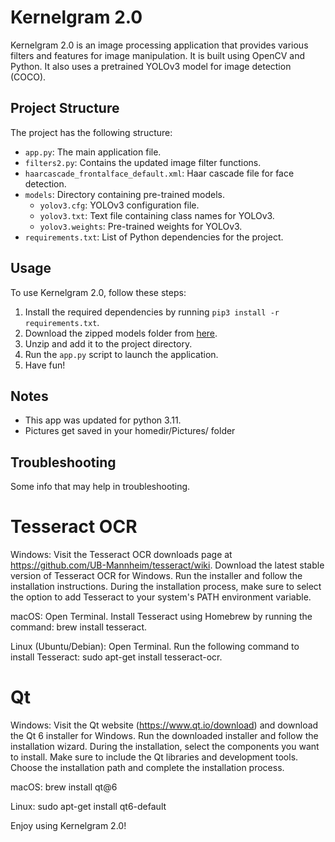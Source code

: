 # Kernelgram 2.0

Kernelgram 2.0 is an image processing application that provides various filters and features for image manipulation. It is built using OpenCV and Python. It also uses a pretrained YOLOv3 model for image detection (COCO).

## Project Structure

The project has the following structure:

- `app.py`: The main application file.
- `filters2.py`: Contains the updated image filter functions.
- `haarcascade_frontalface_default.xml`: Haar cascade file for face detection.
- `models`: Directory containing pre-trained models.
  - `yolov3.cfg`: YOLOv3 configuration file.
  - `yolov3.txt`: Text file containing class names for YOLOv3.
  - `yolov3.weights`: Pre-trained weights for YOLOv3.
- `requirements.txt`: List of Python dependencies for the project.

## Usage

To use Kernelgram 2.0, follow these steps:

1. Install the required dependencies by running `pip3 install -r requirements.txt`.
2. Download the zipped models folder from [here](https://drive.google.com/file/d/1wTQ_H_fOFhB68GltHcGJL5b1lfwOYmDV/view?usp=share_link).
3. Unzip and add it to the project directory.
4. Run the `app.py` script to launch the application.
5. Have fun!


## Notes
- This app was updated for python 3.11.
- Pictures get saved in your homedir/Pictures/ folder
  
## Troubleshooting

Some info that may help in troubleshooting.
# Tesseract OCR

Windows:
Visit the Tesseract OCR downloads page at https://github.com/UB-Mannheim/tesseract/wiki.
Download the latest stable version of Tesseract OCR for Windows.
Run the installer and follow the installation instructions.
During the installation process, make sure to select the option to add Tesseract to your system's PATH environment variable.

macOS:
Open Terminal.
Install Tesseract using Homebrew by running the command: brew install tesseract.

Linux (Ubuntu/Debian):
Open Terminal.
Run the following command to install Tesseract: sudo apt-get install tesseract-ocr.

# Qt
Windows:
Visit the Qt website (https://www.qt.io/download) and download the Qt 6 installer for Windows.
Run the downloaded installer and follow the installation wizard.
During the installation, select the components you want to install. Make sure to include the Qt libraries and development tools.
Choose the installation path and complete the installation process.

macOS:
brew install qt@6

Linux:
sudo apt-get install qt6-default

Enjoy using Kernelgram 2.0!

